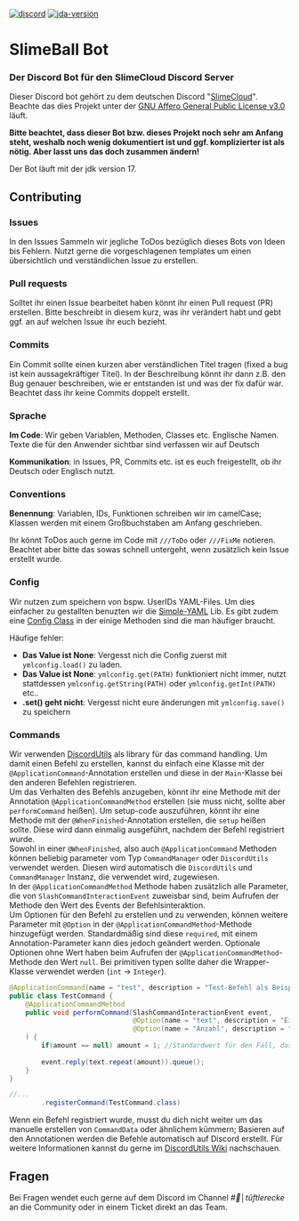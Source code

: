 [![discord](https://img.shields.io/discord/1077255218728796192?label=slimecloud&style=plastic)](https://discord.gg/slimecloud)
[![jda-version](https://img.shields.io/badge/JDA--Version-5.0.0--beta.8-blue?style=plastic)](https://github.com/DV8FromTheWorld/JDA/releases/tag/v5.0.0-beta.8)

# SlimeBall Bot

### Der Discord Bot für den SlimeCloud Discord Server

Dieser Discord bot gehört zu dem deutschen Discord "[SlimeCloud](https://discord.gg/slimecloud)". Beachte das dies Projekt unter der [GNU Affero General Public License v3.0](https://github.com/SlimeCloud/java-SlimeBot/blob/master/LICENSE) läuft.

**Bitte beachtet, dass dieser Bot bzw. dieses Projekt noch sehr am Anfang steht, weshalb noch wenig dokumentiert ist und ggf. komplizierter ist als nötig. Aber lasst uns das doch zusammen ändern!**

Der Bot läuft mit der jdk version 17.

## Contributing

### Issues

In den Issues Sammeln wir jegliche ToDos bezüglich dieses Bots von Ideen bis Fehlern. Nutzt gerne die vorgeschlagenen templates um einen übersichtlich und verständlichen Issue zu erstellen.

### Pull requests

Solltet ihr einen Issue bearbeitet haben könnt ihr einen Pull request (PR) erstellen. Bitte beschreibt in diesem kurz, was ihr verändert habt und gebt ggf. an auf welchen Issue ihr euch bezieht.

### Commits

Ein Commit sollte einen kurzen aber verständlichen Titel tragen (fixed a bug ist kein aussagekräftiger Titel). In der Beschreibung könnt ihr dann z.B. den Bug genauer beschreiben, wie er entstanden ist und was der fix dafür war.
Beachtet dass ihr keine Commits doppelt erstellt.

### Sprache

**Im Code**: Wir geben Variablen, Methoden, Classes etc. Englische Namen. Texte die für den Anwender sichtbar sind verfassen wir auf Deutsch

**Kommunikation**: in Issues, PR, Commits etc. ist es euch freigestellt, ob ihr Deutsch oder Englisch nutzt.

### Conventions

**Benennung**: Variablen, IDs, Funktionen schreiben wir im camelCase; Klassen werden mit einem Großbuchstaben am Anfang geschrieben.

Ihr könnt ToDos auch gerne im Code mit `///ToDo` oder `///FixMe` notieren. Beachtet aber bitte das sowas schnell untergeht, wenn zusätzlich kein Issue erstellt wurde.

### Config

Wir nutzen zum speichern von bspw. UserIDs YAML-Files. Um dies einfacher zu gestallten benuzten wir die [Simple-YAML](https://github.com/Carleslc/Simple-YAML/) Lib.
Es gibt zudem eine [Config Class](https://github.com/SlimeCloud/java-SlimeBot/blob/master/src/main/java/com/slimebot/utils/Config.java) in der einige Methoden sind die man häufiger braucht.

Häufige fehler:
- **Das Value ist None**: Vergesst nich die Config zuerst mit `ymlconfig.load()` zu laden.
- **Das Value ist None**: `ymlconfig.get(PATH)` funktioniert nicht immer, nutzt stattdessen `ymlconfig.getString(PATH)` oder `ymlconfig.getInt(PATH)` etc..
- **.set() geht nicht**: Vergesst nicht eure änderungen mit `ymlconfig.save()` zu speichern

### Commands
Wir verwenden [DiscordUtils](https://github.com/MineKingBot/DiscordUtils) als library für das command handling. Um damit einen Befehl zu erstellen, kannst du einfach eine Klasse mit der `@ApplicationCommand`-Annotation erstellen und 
diese in der `Main`-Klasse bei den anderen Befehlen registrieren.<br>
Um das Verhalten des Befehls anzugeben, könnt ihr eine Methode mit der Annotation `@ApplicationCommandMethod` erstellen (sie muss nicht, sollte aber `performCommand` heißen). Um setup-code auszuführen, könnt ihr eine Methode mit der 
`@WhenFinished`-Annotation erstellen, die `setup` heißen sollte. Diese wird dann einmalig ausgeführt, nachdem der Befehl registriert wurde.<br>
Sowohl in einer `@WhenFinished`, also auch `@ApplicationCommand` Methoden können beliebig parameter vom Typ `CommandManager` oder `DiscordUtils` verwendet werden. Diesen wird automatisch die `DiscordUtils` und `CommandManager` Instanz, 
die verwendet wird, zugewiesen.<br>
In der `@ApplicationCommandMethod` Methode haben zusätzlich alle Parameter, die von `SlashCommandInteractionEvent` zuweisbar sind, beim Aufrufen der Methode den Wert des Events der Befehlsinteraktion.<br>
Um Optionen für den Befehl zu erstellen und zu verwenden, können weitere Parameter mit `@Option` in der `@ApplicationCommandMethod`-Methode hinzugefügt werden. Standardmäßig sind diese `required`, mit einem Annotation-Parameter kann 
dies jedoch geändert werden. Optionale Optionen ohne Wert haben beim Aufrufen der `@ApplicationCommandMethod`-Methode den Wert `null`. Bei primitiven typen sollte daher die Wrapper-Klasse verwendet werden (`int` -> `Integer`).
```java
@ApplicationCommand(name = "test", description = "Test-Befehl als Beispiel")
public class TestCommand {
	@ApplicationCommandMethod
    public void performCommand(SlashCommandInteractionEvent event, 
                               @Option(name = "text", description = "Ein text") String text,
                               @Option(name = "Anzahl", description = "Anzahl an Wiederholungen", required = false) Integer amount 
    ) {
		if(amount == null) amount = 1; //Standardwert für den Fall, dass kein Wert übergeben wird
		
		event.reply(text.repeat(amount)).queue();
    }
}
```
```java
//...
        .registerCommand(TestCommand.class)
```
Wenn ein Befehl registriert wurde, musst du dich nicht weiter um das manuelle erstellen von `CommandData` oder ähnlichem kümmern; Basieren auf den Annotationen werden die Befehle automatisch auf Discord erstellt.
Für weitere Informationen kannst du gerne im [DiscordUtils Wiki](https://github.com/MineKingBot/DiscordUtils/wiki/CommandManager) nachschauen.

## Fragen

Bei Fragen wendet euch gerne auf dem Discord im Channel *#👾│tüftlerecke* an die Community oder in einem Ticket direkt an das Team.
